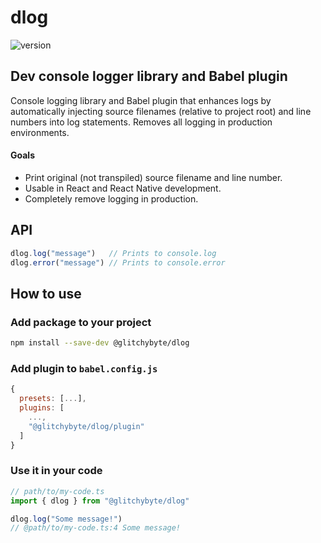 # dlog

![version](https://img.shields.io/badge/version-1.0.0-dodgerblue)

## Dev console logger library and Babel plugin

Console logging library and Babel plugin that enhances logs by 
automatically injecting source filenames (relative to project root) 
and line numbers into log statements. Removes all logging in 
production environments.

#### Goals
* Print original (not transpiled) source filename and line number.
* Usable in React and React Native development.
* Completely remove logging in production.

## API

```ts
dlog.log("message")   // Prints to console.log
dlog.error("message") // Prints to console.error
```

## How to use

### Add package to your project

```bash
npm install --save-dev @glitchybyte/dlog
```

### Add plugin to `babel.config.js`

```js
{
  presets: [...],
  plugins: [
    ...,
    "@glitchybyte/dlog/plugin"
  ]
}
```

### Use it in your code

```ts
// path/to/my-code.ts
import { dlog } from "@glitchybyte/dlog"

dlog.log("Some message!")
// @path/to/my-code.ts:4 Some message!
```
